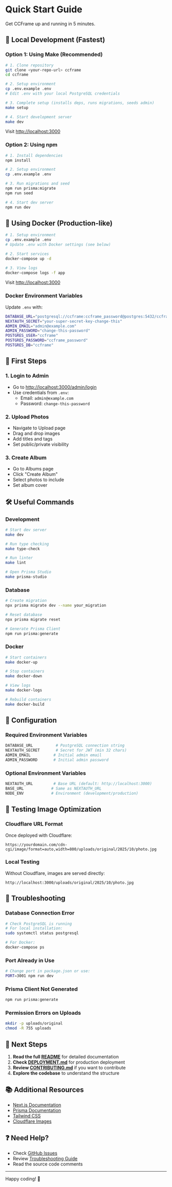 # Quick Start Guide

Get CCFrame up and running in 5 minutes.

## 🚀 Local Development (Fastest)

### Option 1: Using Make (Recommended)

```bash
# 1. Clone repository
git clone <your-repo-url> ccframe
cd ccframe

# 2. Setup environment
cp .env.example .env
# Edit .env with your local PostgreSQL credentials

# 3. Complete setup (installs deps, runs migrations, seeds admin)
make setup

# 4. Start development server
make dev
```

Visit [http://localhost:3000](http://localhost:3000)

### Option 2: Using npm

```bash
# 1. Install dependencies
npm install

# 2. Setup environment
cp .env.example .env

# 3. Run migrations and seed
npm run prisma:migrate
npm run seed

# 4. Start dev server
npm run dev
```

## 🐳 Using Docker (Production-like)

```bash
# 1. Setup environment
cp .env.example .env
# Update .env with Docker settings (see below)

# 2. Start services
docker-compose up -d

# 3. View logs
docker-compose logs -f app
```

Visit [http://localhost:3000](http://localhost:3000)

### Docker Environment Variables

Update `.env` with:
```bash
DATABASE_URL="postgresql://ccframe:ccframe_password@postgres:5432/ccframe"
NEXTAUTH_SECRET="your-super-secret-key-change-this"
ADMIN_EMAIL="admin@example.com"
ADMIN_PASSWORD="change-this-password"
POSTGRES_USER="ccframe"
POSTGRES_PASSWORD="ccframe_password"
POSTGRES_DB="ccframe"
```

## 📝 First Steps

### 1. Login to Admin

- Go to [http://localhost:3000/admin/login](http://localhost:3000/admin/login)
- Use credentials from `.env`:
  - Email: `admin@example.com`
  - Password: `change-this-password`

### 2. Upload Photos

- Navigate to Upload page
- Drag and drop images
- Add titles and tags
- Set public/private visibility

### 3. Create Album

- Go to Albums page
- Click "Create Album"
- Select photos to include
- Set album cover

## 🛠️ Useful Commands

### Development

```bash
# Start dev server
make dev

# Run type checking
make type-check

# Run linter
make lint

# Open Prisma Studio
make prisma-studio
```

### Database

```bash
# Create migration
npx prisma migrate dev --name your_migration

# Reset database
npx prisma migrate reset

# Generate Prisma Client
npm run prisma:generate
```

### Docker

```bash
# Start containers
make docker-up

# Stop containers
make docker-down

# View logs
make docker-logs

# Rebuild containers
make docker-build
```

## 🔧 Configuration

### Required Environment Variables

```bash
DATABASE_URL          # PostgreSQL connection string
NEXTAUTH_SECRET       # Secret for JWT (min 32 chars)
ADMIN_EMAIL          # Initial admin email
ADMIN_PASSWORD       # Initial admin password
```

### Optional Environment Variables

```bash
NEXTAUTH_URL         # Base URL (default: http://localhost:3000)
BASE_URL            # Same as NEXTAUTH_URL
NODE_ENV            # Environment (development/production)
```

## 📸 Testing Image Optimization

### Cloudflare URL Format

Once deployed with Cloudflare:
```
https://yourdomain.com/cdn-cgi/image/format=auto,width=800/uploads/original/2025/10/photo.jpg
```

### Local Testing

Without Cloudflare, images are served directly:
```
http://localhost:3000/uploads/original/2025/10/photo.jpg
```

## 🐛 Troubleshooting

### Database Connection Error

```bash
# Check PostgreSQL is running
# For local installation:
sudo systemctl status postgresql

# For Docker:
docker-compose ps
```

### Port Already in Use

```bash
# Change port in package.json or use:
PORT=3001 npm run dev
```

### Prisma Client Not Generated

```bash
npm run prisma:generate
```

### Permission Errors on Uploads

```bash
mkdir -p uploads/original
chmod -R 755 uploads
```

## 🔗 Next Steps

1. **Read the full [README](README.md)** for detailed documentation
2. **Check [DEPLOYMENT.md](DEPLOYMENT.md)** for production deployment
3. **Review [CONTRIBUTING.md](CONTRIBUTING.md)** if you want to contribute
4. **Explore the codebase** to understand the structure

## 📚 Additional Resources

- [Next.js Documentation](https://nextjs.org/docs)
- [Prisma Documentation](https://www.prisma.io/docs)
- [Tailwind CSS](https://tailwindcss.com/docs)
- [Cloudflare Images](https://developers.cloudflare.com/images/)

## ❓ Need Help?

- Check [GitHub Issues](../../issues)
- Review [Troubleshooting Guide](DEPLOYMENT.md#troubleshooting)
- Read the source code comments

---

Happy coding! 🎉
